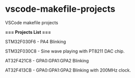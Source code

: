 # vscode-makefile-projects

VSCode makefile projects

**=== Projects List ===**

STM32F030F6 - PA4 Blinking

STM32F030C8 - Sine wave playing with PT8211 DAC chip.

AT32F421C8  - GPA0:GPA1:GPA2 Blinking

AT32F413CB  - GPA0:GPA1:GPA2 Blinking with 200MHz clock.
